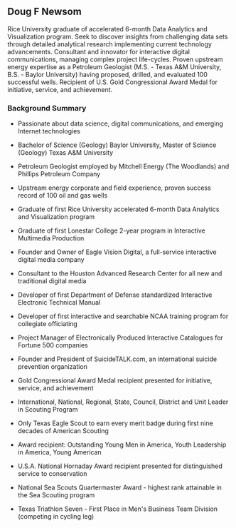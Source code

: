 ## Doug F Newsom

Rice University graduate of accelerated 6-month Data Analytics and Visualization program.  Seek to discover insights from challenging data sets through detailed analytical research implementing current technology advancements.  Consultant and innovator for interactive digital communications, managing complex project life-cycles.  Proven upstream energy expertise as a Petroleum Geologist (M.S. - Texas A&M University, B.S. - Baylor University) having proposed, drilled, and evaluated 100 successful wells.  Recipient of U.S. Gold Congressional Award Medal for initiative, service, and achievement.

### Background Summary

* Passionate about data science, digital communications, and emerging Internet technologies

* Bachelor of Science (Geology) Baylor University, Master of Science (Geology) Texas A&M University

* Petroleum Geologist employed by Mitchell Energy (The Woodlands) and Phillips Petroleum Company 

* Upstream energy corporate and field experience, proven success record of 100 oil and gas wells

* Graduate of first Rice University accelerated 6-month Data Analytics and Visualization program

* Graduate of first Lonestar College 2-year program in Interactive Multimedia Production

* Founder and Owner of Eagle Vision Digital, a full-service interactive digital media company

* Consultant to the Houston Advanced Research Center for all new and traditional digital media

* Developer of first Department of Defense standardized Interactive Electronic Technical Manual

* Developer of first interactive and searchable NCAA training program for collegiate officiating

* Project Manager of Electronically Produced Interactive Catalogues for Fortune 500 companies

* Founder and President of SuicideTALK.com, an international suicide prevention organization

* Gold Congressional Award Medal recipient presented for initiative, service, and achievement

* International, National, Regional, State, Council, District and Unit Leader in Scouting Program

* Only Texas Eagle Scout to earn every merit badge during first nine decades of American Scouting

* Award recipient: Outstanding Young Men in America, Youth Leadership in America, Young American

* U.S.A. National Hornaday Award recipient presented for distinguished service to conservation

* National Sea Scouts Quartermaster Award - highest rank attainable in the Sea Scouting program

* Texas Triathlon Seven - First Place in Men's Business Team Division (competing in cycling leg)

